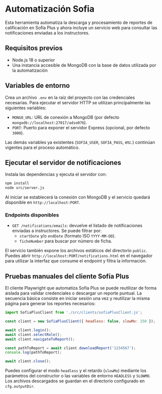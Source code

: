# Automatización Sofia

Esta herramienta automatiza la descarga y procesamiento de reportes de calificación en Sofía Plus y ahora incluye un servicio web para consultar las notificaciones enviadas a los instructores.

## Requisitos previos

- Node.js 18 o superior
- Una instancia accesible de MongoDB con la base de datos utilizada por la automatización

## Variables de entorno

Crea un archivo `.env` en la raíz del proyecto con las credenciales necesarias. Para ejecutar el servidor HTTP se utilizan principalmente las siguientes variables:

- `MONGO_URL`: URL de conexión a MongoDB (por defecto `mongodb://localhost:27017/adso076`).
- `PORT`: Puerto para exponer el servidor Express (opcional, por defecto `3000`).

Las demás variables ya existentes (`SOFIA_USER`, `SOFIA_PASS`, etc.) continúan vigentes para el proceso automático.

## Ejecutar el servidor de notificaciones

Instala las dependencias y ejecuta el servidor con:

```bash
npm install
node src/server.js
```

Al iniciar se establecerá la conexión con MongoDB y el servicio quedará disponible en `http://localhost:PORT`.

### Endpoints disponibles

- `GET /notifications/emails`: devuelve el listado de notificaciones enviadas a instructores. Se puede filtrar por:
  - `startDate` y/o `endDate` (formato ISO `YYYY-MM-DD`).
  - `ficheNumber` para buscar por número de ficha.

El servicio también expone los archivos estáticos del directorio `public`. Puedes abrir `http://localhost:PORT/notifications.html` en el navegador para utilizar la interfaz que consume el endpoint y filtra la información.

## Pruebas manuales del cliente Sofía Plus

El cliente Playwright que automatiza Sofía Plus se puede reutilizar de forma aislada para validar credenciales o descargar un reporte puntual. La secuencia básica consiste en iniciar sesión una vez y reutilizar la misma página para generar los reportes necesarios:

```js
import SofiaPlusClient from './src/clients/sofiaPlusClient.js';

const client = new SofiaPlusClient({ headless: false, slowMo: 250 });

await client.login();
await client.selectRole();
await client.navigateToReport();

const pathToReport = await client.downloadReport('1234567');
console.log(pathToReport);

await client.close();
```

Puedes configurar el modo `headless` y el retardo (`slowMo`) mediante los parámetros del constructor o las variables de entorno `HEADLESS` y `SLOWMO`. Los archivos descargados se guardan en el directorio configurado en `cfg.outputDir`.